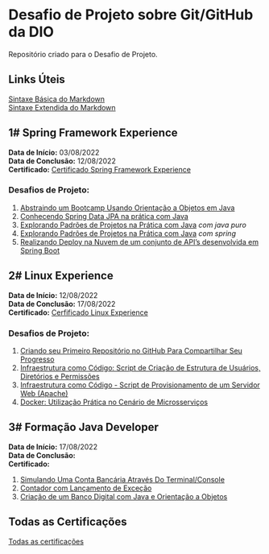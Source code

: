 # Desafio de Projeto sobre Git/GitHub da DIO

Repositório criado para o Desafio de Projeto.


## Links Úteis

[Sintaxe Básica do Markdown](https://www.markdownguide.org/basic-syntax/)  
[Sintaxe Extendida do Markdown](https://www.markdownguide.org/extended-syntax/)


## 1# Spring Framework Experience

**Data de Início:** 03/08/2022  
**Data de Conclusão:** 12/08/2022  
**Certificado:** [Certificado Spring Framework Experience](https://drive.google.com/file/d/19owFcEkTVOwvXQgvne4hGTrZAnH8g5sy)

### Desafios de Projeto:  
1. [Abstraindo um Bootcamp Usando Orientação a Objetos em Java](https://github.com/rgrmra/desafios-dio/tree/main/dio-desafio-poo)  
2. [Conhecendo Spring Data JPA na prática com Java](https://github.com/rgrmra/desafios-dio/tree/main/dio-desafio-academia-digital)  
3. [Explorando Padrões de Projetos na Prática com Java](https://github.com/rgrmra/desafios-dio/tree/main/dio-desafio-lab-padroes-projeto-java) _com java puro_  
4. [Explorando Padrões de Projetos na Prática com Java](https://github.com/rgrmra/desafios-dio/tree/main/dio-desafio-lab-padroes-projeto-spring) _com spring_  
5. [Realizando Deploy na Nuvem de um conjunto de API’s desenvolvida em Spring Boot](https://github.com/rgrmra/desafios-dio/tree/main/dio-desafio-cloud-parking)  

## 2# Linux Experience

**Data de Início:** 12/08/2022  
**Data de Conclusão:** 17/08/2022  
**Certificado:** [Cerfificado Linux Experience](https://drive.google.com/file/d/1iegtGFOmWRYEC-Q-YtvqsntSzwJho--o/view?usp=sharing)

### Desafios de Projeto:  
1. [Criando seu Primeiro Repositório no GitHub Para Compartilhar Seu Progresso](https://github.com/rgrmra/dio-desafio-primeiro-repositorio-github)
2. [Infraestrutura como Código: Script de Criação de Estrutura de Usuários, Diretórios e Permissões](https://github.com/rgrmra/desafios-dio/tree/main/dio-desafio-linux-projeto1-iac)
3. [Infraestrutura como Código - Script de Provisionamento de um Servidor Web (Apache)](https://github.com/rgrmra/desafios-dio/tree/main/dio-desafio-linux-projeto2-iac)
4. [Docker: Utilização Prática no Cenário de Microsserviços](https://github.com/rgrmra/desafios-dio/tree/main/dio-desafio-docker)

## 3# Formação Java Developer

**Data de Início:** 17/08/2022  
**Data de Conclusão:**  
**Certificado:**

1. [Simulando Uma Conta Bancária Através Do Terminal/Console](https://github.com/rgrmra/desafios-dio/tree/main/dio-desafio-trilha-java-basico/src/br/com/rgrmra/banco)
2. [Contador com Lançamento de Exceção](https://github.com/rgrmra/desafios-dio/tree/main/dio-desafio-controle-de-fluxo)
3. [Criação de um Banco Digital com Java e Orientação a Objetos](https://github.com/rgrmra/desafios-dio/tree/main/dio-desafio-banco)


## Todas as Certificações 

[Todas as certificações](https://drive.google.com/drive/folders/1Q5LDY2LG4fvTmu_cCk_wwZGBmwmASIvD)  

